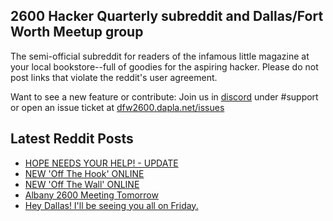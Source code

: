## 2600 Hacker Quarterly subreddit and Dallas/Fort Worth Meetup group
The semi-official subreddit for readers of the infamous little magazine at your local bookstore--full of goodies for the aspiring hacker. Please do not post links that violate the reddit's user agreement.

Want to see a new feature or contribute: 
Join us in [discord](https://dfw2600.dapla.net/chat) under #support or open an issue ticket at [dfw2600.dapla.net/issues](https://dfw2600.dapla.net/issues)

## Latest Reddit Posts
<!-- BLOG-POST-LIST:START -->
- [HOPE NEEDS YOUR HELP! - UPDATE](https://2600.com/content/hope-needs-your-help-update)
- [NEW 'Off The Hook' ONLINE](https://2600.com/hook/12-06-2024)
- [NEW 'Off The Wall' ONLINE](https://2600.com/wall/11-06-2024)
- [Albany 2600 Meeting Tomorrow](https://www.reddit.com/r/2600/comments/1d9won3/albany_2600_meeting_tomorrow/)
- [Hey Dallas! I'll be seeing you all on Friday.](https://www.reddit.com/r/2600/comments/1d930kf/hey_dallas_ill_be_seeing_you_all_on_friday/)
<!-- BLOG-POST-LIST:END -->
